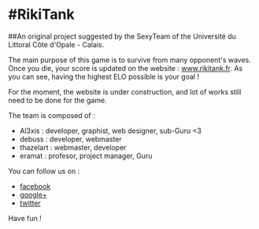 #RikiTank
=========
##An original project suggested by the SexyTeam of the Université du Littoral Côte d'Opale - Calais.  

The main purpose of this game is to survive from many opponent's waves. Once you die, your score is updated on the website : www.rikitank.fr.
As you can see, having the highest ELO possible is your goal !

For the moment, the website is under construction, and lot of works still need to be done for the game.

The team is composed of :
* Al3xis : developer, graphist, web designer, sub-Guru <3  
* debuss : developer, webmaster  
* thazelart : webmaster, developer  
* eramat : profesor, project manager, Guru

You can follow us on :  
* [facebook](https://www.facebook.com/pages/RikiTank/289289787857112)
* [google+](https://plus.google.com/u/0/114133777478336810693/posts)
* [twitter](https://twitter.com/Riki_Tank)

Have fun !
